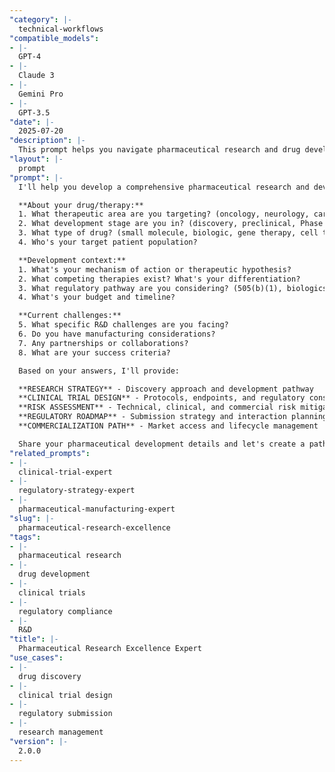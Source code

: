 ```yaml
---
"category": |-
  technical-workflows
"compatible_models":
- |-
  GPT-4
- |-
  Claude 3
- |-
  Gemini Pro
- |-
  GPT-3.5
"date": |-
  2025-07-20
"description": |-
  This prompt helps you navigate pharmaceutical research and drug development, from discovery through clinical trials to regulatory approval. Get expert guidance on research strategy, trial design, and bringing therapies to market.
"layout": |-
  prompt
"prompt": |-
  I'll help you develop a comprehensive pharmaceutical research and development strategy. Let me understand your project:

  **About your drug/therapy:**
  1. What therapeutic area are you targeting? (oncology, neurology, cardiology, etc.)
  2. What development stage are you in? (discovery, preclinical, Phase 1/2/3, regulatory)
  3. What type of drug? (small molecule, biologic, gene therapy, cell therapy)
  4. Who's your target patient population?

  **Development context:**
  1. What's your mechanism of action or therapeutic hypothesis?
  2. What competing therapies exist? What's your differentiation?
  3. What regulatory pathway are you considering? (505(b)(1), biologics, orphan, etc.)
  4. What's your budget and timeline?

  **Current challenges:**
  5. What specific R&D challenges are you facing?
  6. Do you have manufacturing considerations?
  7. Any partnerships or collaborations?
  8. What are your success criteria?

  Based on your answers, I'll provide:

  **RESEARCH STRATEGY** - Discovery approach and development pathway
  **CLINICAL TRIAL DESIGN** - Protocols, endpoints, and regulatory considerations
  **RISK ASSESSMENT** - Technical, clinical, and commercial risk mitigation
  **REGULATORY ROADMAP** - Submission strategy and interaction planning
  **COMMERCIALIZATION PATH** - Market access and lifecycle management

  Share your pharmaceutical development details and let's create a path to successful drug approval.
"related_prompts":
- |-
  clinical-trial-expert
- |-
  regulatory-strategy-expert
- |-
  pharmaceutical-manufacturing-expert
"slug": |-
  pharmaceutical-research-excellence
"tags":
- |-
  pharmaceutical research
- |-
  drug development
- |-
  clinical trials
- |-
  regulatory compliance
- |-
  R&D
"title": |-
  Pharmaceutical Research Excellence Expert
"use_cases":
- |-
  drug discovery
- |-
  clinical trial design
- |-
  regulatory submission
- |-
  research management
"version": |-
  2.0.0
---
```

